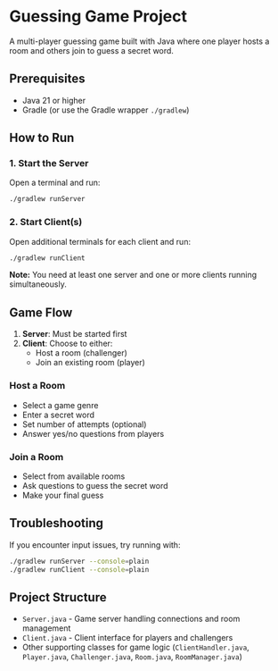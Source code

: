 # Guessing Game Project

A multi-player guessing game built with Java where one player hosts a room and others join to guess a secret word.

## Prerequisites

- Java 21 or higher
- Gradle (or use the Gradle wrapper `./gradlew`)

## How to Run

### 1. Start the Server

Open a terminal and run:
```bash
./gradlew runServer
```

### 2. Start Client(s)

Open additional terminals for each client and run:
```bash
./gradlew runClient
```

**Note:** You need at least one server and one or more clients running simultaneously.

## Game Flow

1. **Server**: Must be started first
2. **Client**: Choose to either:
   - Host a room (challenger)
   - Join an existing room (player)

### Host a Room
- Select a game genre
- Enter a secret word
- Set number of attempts (optional)
- Answer yes/no questions from players

### Join a Room
- Select from available rooms
- Ask questions to guess the secret word
- Make your final guess

## Troubleshooting

If you encounter input issues, try running with:
```bash
./gradlew runServer --console=plain
./gradlew runClient --console=plain
```

## Project Structure

- `Server.java` - Game server handling connections and room management
- `Client.java` - Client interface for players and challengers
- Other supporting classes for game logic (`ClientHandler.java`, `Player.java`, `Challenger.java`, `Room.java`, `RoomManager.java`)

